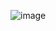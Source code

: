 ![image](https://github.com/tomalexsmith/SQL-Challenges/assets/95169394/4df56621-341f-45ea-9581-474edf110434)
